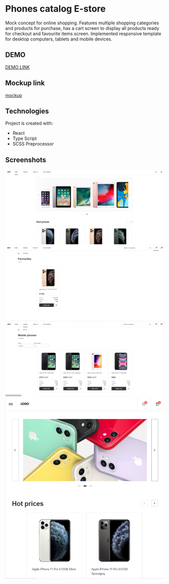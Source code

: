 # Phones catalog E-store 

Mock concept for online shopping. Features multiple shopping categories and products for purchase, has a cart screen to display all products ready for checkout and favourite items screen.
Implemented responsive template for desktop computers, tablets and mobile devices.

## DEMO
[DEMO LINK](https://Ir-ra.github.io/e-store_phone/)

## Mockup link
[mockup](https://www.figma.com/file/uEetgWenSRxk9jgiym6Yzp/Phone-catalog-redesign?node-id=1%3A2&mode=dev)

## Technologies
Project is created with:
* React
* Type Script
* SCSS Preprocessor
  
## Screenshots
![screenshots](./src/screenShots/Screenshot_2.png)
![screenshots](./src/screenShots/Screenshot_4.png)
![screenshots](./src/screenShots/Screenshot_5.png)
![screenshots](./src/screenShots/Screenshot_6.png)
